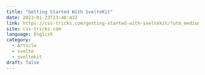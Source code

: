 ```yaml
---
title: "Getting Started With SvelteKit"
date: 2023-01-23T13:48:43Z
link: https://css-tricks.com/getting-started-with-sveltekit/?utm_medium=RSS&utm_source=news.12bit.vn
site: css-tricks.com
language: English
category:
  - Article
  - svelte
  - sveltekit
draft: false
---
```

